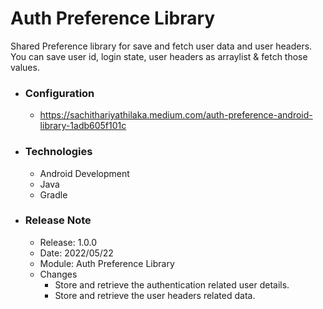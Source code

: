 # Auth Preference Library

Shared Preference library for save and fetch user data and user headers. You can save user id, login state, user headers as arraylist & fetch those values. 

* ### Configuration
  * https://sachithariyathilaka.medium.com/auth-preference-android-library-1adb605f101c

* ### Technologies
  * Android Development
  * Java
  * Gradle

* ### Release Note
  * Release: 1.0.0
  * Date: 2022/05/22
  * Module: Auth Preference Library
  * Changes
    * Store and retrieve the authentication related user details.
    * Store and retrieve the user headers related data.

